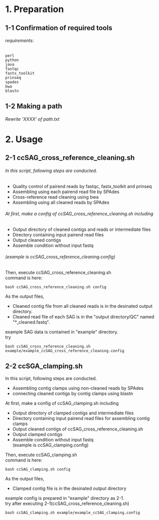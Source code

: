 # 1. Preparation
## 1-1 Confirmation of required tools
###### requirements:

	perl
	python
	java
	fastqc
	fastx_toolkit
	prinseq
	spades
	bwa
	blastn

## 1-2 Making a path

###### Rewrite 'XXXX' of path.txt


# 2. Usage

## 2-1 ccSAG_cross_reference_cleaning.sh  

###### In this script, following steps are conducted.  
* Quality control of pairend reads by fastqc, fastx_toolkit and prinseq  
* Assembling using each pairend read file by SPAdes  
* Cross-reference read cleaning using bwa  
* Assembling using all cleaned reads by SPAdes  
  

###### At first, make a config of ccSAG_cross_reference_cleaning.sh including  
* Output directory of cleaned contigs and reads or intermediate files  
* Directory containing input pairend read files  
* Output cleaned contigs  
* Assemble condition without input fastq  
###### (example is ccSAG_cross_reference_cleaning.config)  
  

Then, execute ccSAG_cross_reference_cleaning.sh  
command is here:

	bash ccSAG_cross_reference_cleaning.sh config  


As the output files,  
* Cleaned contig file from all cleaned reads is in the desinated output directory.  
* Cleaned read file of each SAG is in the "output directory/QC" named "*_cleaned.fastq".  
  

example SAG data is contained in "example" directory.  
try

	bash ccSAG_cross_reference_cleaning.sh example/example_ccSAG_cross_reference_cleaning.config  


## 2-2 ccSGA_clamping.sh  
In this script, following steps are conducted.  
* Assembling contig clamps using non-cleaned reads by SPAdes  
* connecting cleaned contigs by contig clamps using blastn  
  

At first, make a config of ccSAG_clamping.sh including  
* Output directory of clamped contigs and intermediate files  
* Directory containing input pairend read files for assembling contig clamps  
* Output cleaned contigs of ccSAG_cross_reference_cleaning.sh  
* Output clamped contigs  
* Assemble condition without input fastq  
(example is ccSAG_clamping.config)  
  

Then, execute ccSAG_clamping.sh  
command is here:  

	bash ccSAG_clamping.sh config  
  

As the output files,  
* Clamped contig file is in the desinated output directory  
  

example config is prepared in "example" directory as 2-1.  
try after executing 2-1(ccSAG_cross_reference_cleaning.sh)

	bash ccSAG_clamping.sh example/example_ccSAG_clamping.config  
